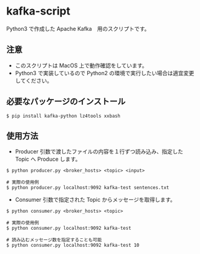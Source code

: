 # kafka-script
Python3 で作成した Apache Kafka　用のスクリプトです。

## 注意
* このスクリプトは MacOS 上で動作確認をしています。
* Python3 で実装しているので Python2 の環境で実行したい場合は適宜変更してください。

## 必要なパッケージのインストール
```
$ pip install kafka-python lz4tools xxbash
```
## 使用方法
* Producer
引数で渡したファイルの内容を１行ずつ読み込み、指定した Topic へ Produce します。
```
$ python producer.py <broker_hosts> <topic> <input>

# 実際の使用例
$ python producer.py localhost:9092 kafka-test sentences.txt
```

* Consumer
引数で指定された Topic からメッセージを取得します。
```
$ python consumer.py <broker_hosts> <topic>

# 実際の使用例
$ python consumer.py localhost:9092 kafka-test

# 読み込むメッセージ数を指定することも可能
$ python consumer.py localhost:9092 kafka-test 10
```
